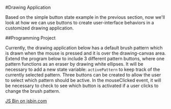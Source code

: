 #Drawing Application

Based on the simple button state example in the previous section, now we'll look at how we can use buttons to create user-interface behaviors in a customized drawing application.

##Programming Project

Currently, the drawing application below has a default brush pattern which is drawn when the mouse is pressed and it is over the drawing-canvas area.  Extend the program below to include 3 different pattern buttons, where one pattern functions as an eraser by drawing white ellipses.   It will be necessary to add a new state variable: ``activePattern`` to keep track of the currently selected pattern. Three buttons can be created to allow the user to select which pattern should be active.  In the mouseClicked event, it will be necessary to check to see which button is activated if a user clicks to change the brush pattern.  


<a class="jsbin-embed" href="http://jsbin.com/vuqoyu/edit?js,output">JS Bin on jsbin.com</a><script src="http://static.jsbin.com/js/embed.min.js?3.34.3"></script>